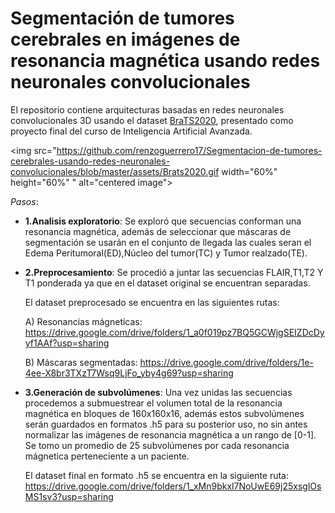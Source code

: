 # Segmentación de tumores cerebrales en imágenes de resonancia magnética usando redes neuronales convolucionales

El repositorio contiene arquitecturas basadas en redes neuronales convolucionales 3D usando el dataset <a href="https://www.kaggle.com/awsaf49/brats20-dataset-training-validation">BraTS2020</a>, presentado como proyecto final del curso de Inteligencia Artificial Avanzada.

<img src="https://github.com/renzoguerrero17/Segmentacion-de-tumores-cerebrales-usando-redes-neuronales-convolucionales/blob/master/assets/Brats2020.gif width="60%" height="60%" " alt="centered image">

*Pasos*:

- **1.Analisis exploratorio**: Se exploró que secuencias conforman una resonancia magnética, además de seleccionar que máscaras de segmentación se usarán en el conjunto de llegada las cuales seran el Edema Peritumoral(ED),Núcleo del tumor(TC) y Tumor realzado(TE).

- **2.Preprocesamiento**: Se procedió a juntar las secuencias FLAIR,T1,T2  Y T1 ponderada ya que en el dataset original se encuentran separadas.

   El dataset preprocesado se encuentra en las siguientes rutas:

   A) Resonancias mágneticas: https://drive.google.com/drive/folders/1_a0f019pz7BQ5GCWjgSEIZDcDyyf1AAf?usp=sharing

   B) Máscaras segmentadas: https://drive.google.com/drive/folders/1e-4ee-X8br3TXzT7Wsq9LjFo_yby4g69?usp=sharing

- **3.Generación de subvolúmenes**: Una vez unidas las secuencias procedemos a submuestrear el volumen total de la resonancia magnética en bloques de 160x160x16, además estos subvolúmenes serán guardados en formatos .h5 para su posterior uso, no sin antes normalizar las imágenes de resonancia magnética a un rango de [0-1].
Se tomo un promedio de 25 subvolúmenes por cada resonancia mágnetica perteneciente a un paciente.

  El dataset final en formato .h5 se encuentra en la siguiente ruta: https://drive.google.com/drive/folders/1_xMn9bkxl7NoUwE69j25xsglOsMS1sv3?usp=sharing
